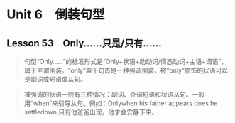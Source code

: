 ﻿ # Unit 6　倒装句型
 ## Lesson 53　Only……只是/只有……
 
> 句型“Only……”的标准形式是“Only+状语+助动词/情态动词+主语+谓语”，属于主谓倒装。“only”置于句首是一种强调倒装，被“only”修饰的状语可以是副词或短语或从句。

> 被强调的状语一般有三种情况：副词、介词短语和状语从句。一般用“when”来引导从句。例如：Onlywhen his father appears does he settledown.只有他爸爸出现，他才会安静下来。


 